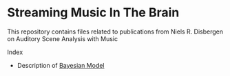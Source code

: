 # Streaming Music In The Brain

This repository contains files related to publications from Niels R. Disbergen on Auditory Scene Analysis with Music

Index
- Description of [Bayesian Model](https://github.com/nielsdisbergen/StreamingMusicInTheBrain/BayesianModeling)
